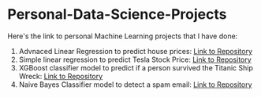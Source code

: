 # Personal-Data-Science-Projects

Here's the link to personal Machine Learning projects that I have done:

1) Advnaced Linear Regression to predict house prices: [Link to Repository](https://github.com/yashdoshi247/House-Prices-Kaggle)
2) Simple linear regression to predict Tesla Stock Price: [Link to Repository](https://github.com/yashdoshi247/Tesla-Stock-Price-Prediction)
3) XGBoost classifier model to predict if a person survived the Titanic Ship Wreck: [Link to Repository](https://github.com/yashdoshi247/Titanic-Survival-Prediction)
4) Naive Bayes Classifier model to detect a spam email: [Link to Repository](https://github.com/yashdoshi247/Spam-Email-Detection)
